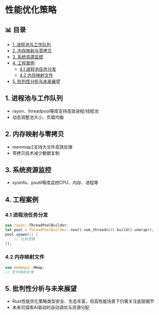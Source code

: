 ﻿# 性能优化策略


## 📊 目录

- [1. 进程池与工作队列](#1-进程池与工作队列)
- [2. 内存映射与零拷贝](#2-内存映射与零拷贝)
- [3. 系统资源监控](#3-系统资源监控)
- [4. 工程案例](#4-工程案例)
  - [4.1 进程池任务分发](#41-进程池任务分发)
  - [4.2 内存映射文件](#42-内存映射文件)
- [5. 批判性分析与未来展望](#5-批判性分析与未来展望)


## 1. 进程池与工作队列

- rayon、threadpool等库支持高效进程/线程池
- 动态调整池大小、负载均衡

## 2. 内存映射与零拷贝

- memmap2支持大文件高效处理
- 零拷贝技术减少数据复制

## 3. 系统资源监控

- sysinfo、psutil等库监控CPU、内存、进程等

## 4. 工程案例

### 4.1 进程池任务分发

```rust
use rayon::ThreadPoolBuilder;
let pool = ThreadPoolBuilder::new().num_threads(4).build().unwrap();
pool.spawn(|| {
    // 任务逻辑
});
```

### 4.2 内存映射文件

```rust
use memmap2::Mmap;
// 文件映射处理
```

## 5. 批判性分析与未来展望

- Rust性能优化策略类型安全、生态丰富，但高性能场景下仍需关注底层细节
- 未来可探索AI驱动的自动调优与资源分配
